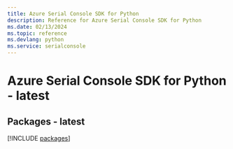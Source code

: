 ```yaml
---
title: Azure Serial Console SDK for Python
description: Reference for Azure Serial Console SDK for Python
ms.date: 02/13/2024
ms.topic: reference
ms.devlang: python
ms.service: serialconsole
---
```

# Azure Serial Console SDK for Python - latest
## Packages - latest
[!INCLUDE [packages](serial-console-index.md)]